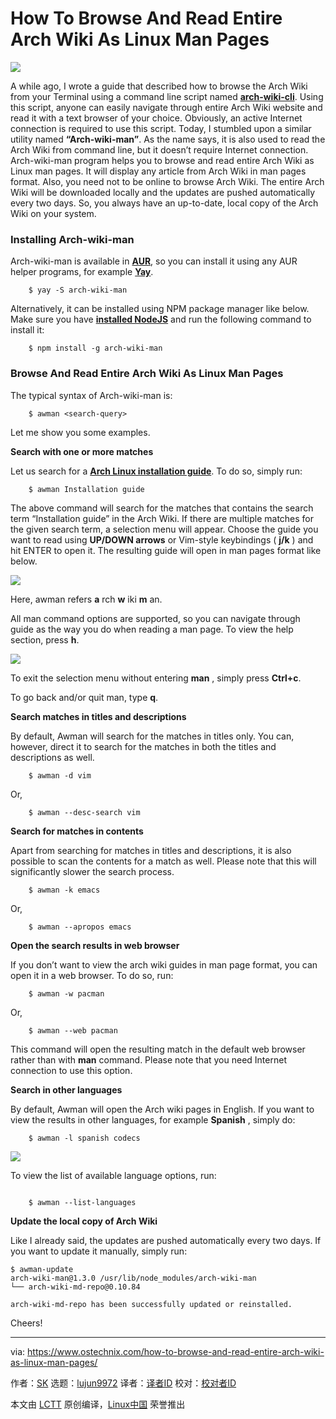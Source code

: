 How To Browse And Read Entire Arch Wiki As Linux Man Pages
======
![](https://www.ostechnix.com/wp-content/uploads/2018/10/arch-wiki-720x340.jpg)

A while ago, I wrote a guide that described how to browse the Arch Wiki from your Terminal using a command line script named [**arch-wiki-cli**][1]. Using this script, anyone can easily navigate through entire Arch Wiki website and read it with a text browser of your choice. Obviously, an active Internet connection is required to use this script. Today, I stumbled upon a similar utility named **“Arch-wiki-man”**. As the name says, it is also used to read the Arch Wiki from command line, but it doesn’t require Internet connection. Arch-wiki-man program helps you to browse and read entire Arch Wiki as Linux man pages. It will display any article from Arch Wiki in man pages format. Also, you need not to be online to browse Arch Wiki. The entire Arch Wiki will be downloaded locally and the updates are pushed automatically every two days. So, you always have an up-to-date, local copy of the Arch Wiki on your system.

### Installing Arch-wiki-man

Arch-wiki-man is available in [**AUR**][2], so you can install it using any AUR helper programs, for example [**Yay**][3].

```
    $ yay -S arch-wiki-man
```

Alternatively, it can be installed using NPM package manager like below. Make sure you have [**installed NodeJS**][4] and run the following command to install it:

```
    $ npm install -g arch-wiki-man
```

### Browse And Read Entire Arch Wiki As Linux Man Pages

The typical syntax of Arch-wiki-man is:

```
    $ awman <search-query>
```

Let me show you some examples.

**Search with one or more matches**

Let us search for a [**Arch Linux installation guide**][5]. To do so, simply run:

```
    $ awman Installation guide
```

The above command will search for the matches that contains the search term “Installation guide” in the Arch Wiki. If there are multiple matches for the given search term, a selection menu will appear. Choose the guide you want to read using **UP/DOWN arrows** or Vim-style keybindings ( **j/k** ) and hit ENTER to open it. The resulting guide will open in man pages format like below.

![][6]

Here, awman refers **a** rch **w** iki **m** an.

All man command options are supported, so you can navigate through guide as the way you do when reading a man page. To view the help section, press **h**.

![][7]

To exit the selection menu without entering **man** , simply press **Ctrl+c**.

To go back and/or quit man, type **q**.

**Search matches in titles and descriptions**

By default, Awman will search for the matches in titles only. You can, however, direct it to search for the matches in both the titles and descriptions as well.

```
    $ awman -d vim
```

Or,

```
    $ awman --desc-search vim
```

**Search for matches in contents**

Apart from searching for matches in titles and descriptions, it is also possible to scan the contents for a match as well. Please note that this will significantly slower the search process.

```
    $ awman -k emacs
```

Or,

```
    $ awman --apropos emacs
```

**Open the search results in web browser**

If you don’t want to view the arch wiki guides in man page format, you can open it in a web browser. To do so, run:

```
    $ awman -w pacman
```

Or,

```
    $ awman --web pacman
```

This command will open the resulting match in the default web browser rather than with **man** command. Please note that you need Internet connection to use this option.

**Search in other languages**

By default, Awman will open the Arch wiki pages in English. If you want to view the results in other languages, for example **Spanish** , simply do:

```
    $ awman -l spanish codecs
```

![][8]

To view the list of available language options, run:

```

    $ awman --list-languages

```

**Update the local copy of Arch Wiki**

Like I already said, the updates are pushed automatically every two days. If you want to update it manually, simply run:

```
$ awman-update
arch-wiki-man@1.3.0 /usr/lib/node_modules/arch-wiki-man
└── arch-wiki-md-repo@0.10.84

arch-wiki-md-repo has been successfully updated or reinstalled.
```

Cheers!



--------------------------------------------------------------------------------

via: https://www.ostechnix.com/how-to-browse-and-read-entire-arch-wiki-as-linux-man-pages/

作者：[SK][a]
选题：[lujun9972][b]
译者：[译者ID](https://github.com/译者ID)
校对：[校对者ID](https://github.com/校对者ID)

本文由 [LCTT](https://github.com/LCTT/TranslateProject) 原创编译，[Linux中国](https://linux.cn/) 荣誉推出

[a]: https://www.ostechnix.com/author/sk/
[b]: https://github.com/lujun9972
[1]: https://www.ostechnix.com/search-arch-wiki-website-commandline/
[2]: https://aur.archlinux.org/packages/arch-wiki-man/
[3]: https://www.ostechnix.com/yay-found-yet-another-reliable-aur-helper/
[4]: https://www.ostechnix.com/install-node-js-linux/
[5]: https://www.ostechnix.com/install-arch-linux-latest-version/
[6]: http://www.ostechnix.com/wp-content/uploads/2018/10/awman-1.gif
[7]: http://www.ostechnix.com/wp-content/uploads/2018/10/awman-2.png
[8]: https://www.ostechnix.com/wp-content/uploads/2018/10/awman-3-1.png
